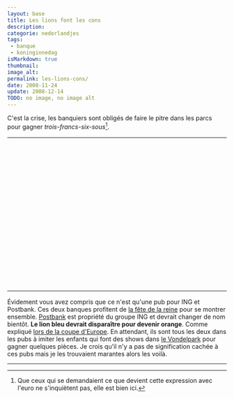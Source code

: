 ```yaml
---
layout: base
title: Les lions font les cons
description: 
categorie: nederlandjes
tags: 
 - banque
 - koninginnedag
isMarkdown: true
thumbnail: 
image_alt: 
permalink: les-lions-cons/
date: 2008-11-24
update: 2008-12-14
TODO: no image, no image alt
---
```


C'est la crise, les banquiers sont obligés de faire le pitre dans les parcs pour gagner *trois-francs-six-sous*[^1].

<!-- HTML -->
<table align="center"><tr><td>
<object width="425" height="344"><param name="movie" value="http://www.youtube.com/v/g27v_-2BcGI&hl=fr&fs=1"></param><param name="allowFullScreen" value="true"></param><embed src="http://www.youtube.com/v/g27v_-2BcGI&hl=fr&fs=1" type="application/x-shockwave-flash" allowfullscreen="true" width="425" height="344"></embed></object>
</td><td>
<object width="425" height="344"><param name="movie" value="http://www.youtube.com/v/GmI4tjYxyjQ&hl=fr&fs=1"></param><param name="allowFullScreen" value="true"></param><embed src="http://www.youtube.com/v/GmI4tjYxyjQ&hl=fr&fs=1" type="application/x-shockwave-flash" allowfullscreen="true" width="425" height="344"></embed></object>
</td></tr></table>
<!-- / HTML -->

Évidement vous avez compris que ce n'est qu'une pub pour ING et Postbank. Ces deux banques profitent de [la fête de la reine](/koninginnedag) pour se montrer ensemble. [Postbank](/postbank-amsterdam) est propriété du groupe ING et devrait changer de nom bientôt. **Le lion bleu devrait disparaître pour devenir orange**. Comme expliqué [lors de la coupe d'Europe](/les-bleus-et-les-oranges). En attendant, ils sont tous les deux dans les pubs à imiter les enfants qui font des shows dans [le Vondelpark](/le-vondelpark) pour gagner quelques pièces. Je crois qu'il n'y a pas de signification cachée à ces pubs mais je les trouvaient marantes alors les voilà.

---
[^1]: Que ceux qui se demandaient ce que devient cette expression avec l'euro ne s'inquiètent pas, elle est bien ici.
<!-- post notes:
http://youtube.com/watch?v=elMEZOZXNOI
--->
